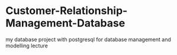 # Customer-Relationship-Management-Database
my database project with postgresql for database management and modelling lecture
